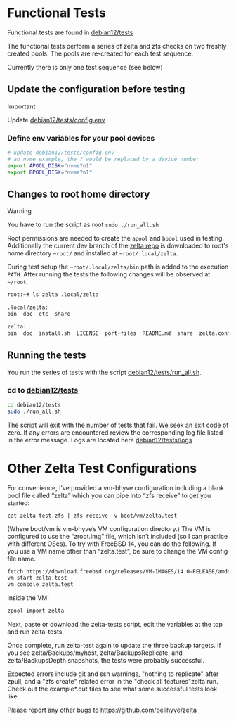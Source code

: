 # Functional Tests

Functional tests are found in [debian12/tests](debian12/tests)

The functional tests perform a series of zelta and zfs checks on two 
freshly created pools. The pools are re-created for each
test sequence.

Currently there is only one test sequence (see below)


## **Update the configuration before testing**

> [!IMPORTANT]
> Update [debian12/tests/config.env](debian12/tests/config.env)

### **Define env variables for your pool devices**
```sh
# update debian12/tests/config.env
# an nvme example, the ? would be replaced by a device number
export APOOL_DISK="nvme?n1"
export BPOOL_DISK="nvme?n1"
```

## Changes to root home directory
> [!WARNING]
> You have to run the script as root `sudo ./run_all.sh`

Root permissions are needed to create the `apool` and `bpool` used in testing.
Additionally the current dev branch of the [zelta repo](https://github.com/bellhyve/zelta.git) is 
downloaded to root's home directory `~root/` and installed at `~root/.local/zelta`.

During test setup the `~root/.local/zelta/bin` path is added to the execution `PATH`. 
After running the tests the following changes will be observed at `~/root`.
```sh
root:~# ls zelta .local/zelta

.local/zelta:
bin  doc  etc  share

zelta:
bin  doc  install.sh  LICENSE  port-files  README.md  share  zelta.conf  zelta.env
```

## Running the tests
You run the series of tests with the script [debian12/tests/run_all.sh](debian12/tests/run_all.sh).

### cd to [debian12/tests](debian12/tests)
```sh
cd debian12/tests
sudo ./run_all.sh
```

The script will exit with the number of tests that fail.
We seek an exit code of zero. If any errors are encountered
review the corresponding log file listed in the error message.
Logs are located here  [debian12/tests/logs](debian12/tests/logs)



# Other Zelta Test Configurations

For convenience, I’ve provided a vm-bhyve configuration including a blank pool file called “zelta” which you can pipe into “zfs receive” to get you started:

```cat zelta-test.zfs | zfs receive -v boot/vm/zelta.test```

(Where boot/vm is vm-bhyve’s VM configuration directory.) The  VM is configured to use the “zroot.img” file, which isn’t included (so I can practice with different OSes). To try with FreeBSD 14, you can do the following. If you use a VM name other than “zelta.test”, be sure to change the VM config file name.

```sh
fetch https://download.freebsd.org/releases/VM-IMAGES/14.0-RELEASE/amd64/Latest/FreeBSD-14.0-RELEASE-amd64-zfs.raw.xz -o - | unxz - > /boot/vm/zelta.test/zroot.img
vm start zelta.test
vm console zelta.test
```

Inside the VM:

```sh
zpool import zelta
````

Next, paste or download the zelta-tests script, edit the variables at the top and run zelta-tests.

Once complete, run zelta-test again to update the three backup targets. If you see zelta/Backups/myhost, zelta/BackupsReplicate, and zelta/BackupsDepth snapshots, the tests were probably successful.

Expected errors include git and ssh warnings, "nothing to replicate" after zpull, and a "zfs create" related error in the "check all features"zelta run. Check out the example*.out files to see what some successful tests look like.

Please report any other bugs to https://github.com/bellhyve/zelta
